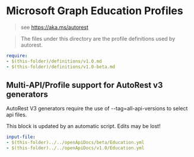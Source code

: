 # Microsoft Graph Education Profiles

> see https://aka.ms/autorest

> The files under this directory are the profile definitions used by autorest.

``` yaml
require:
- $(this-folder)/definitions/v1.0.md
- $(this-folder)/definitions/v1.0-beta.md

```

## Multi-API/Profile support for AutoRest v3 generators

AutoRest V3 generators require the use of --tag=all-api-versions to select api files.

This block is updated by an automatic script. Edits may be lost!

``` yaml $(tag) == 'all-api-versions' /* autogenerated */
input-file:
- $(this-folder)../../openApiDocs/beta/Education.yml
- $(this-folder)../../openApiDocs/v1.0/Education.yml

```
